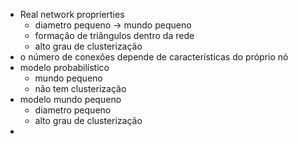 - Real network proprierties
	- diametro pequeno -> mundo pequeno
	- formação de triângulos dentro da rede
	- alto grau de clusterização
- o número de conexões depende de características do próprio nó
- modelo probabilístico
	- mundo pequeno
	- não tem clusterização
- modelo mundo pequeno
	- diametro pequeno
	- alto grau de clusterização
- 